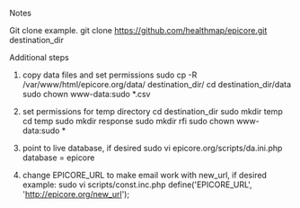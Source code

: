 Notes

Git clone
example. git clone https://github.com/healthmap/epicore.git destination_dir

Additional steps
1. copy data files and set permissions
sudo cp -R /var/www/html/epicore.org/data/ destination_dir/
cd destination_dir/data
sudo chown www-data:sudo *.csv

2. set permissions for temp directory
cd destination_dir
sudo mkdir temp
cd temp
sudo mkdir response
sudo mkdir rfi
sudo chown www-data:sudo *

3. point to live database, if desired
sudo vi epicore.org/scripts/da.ini.php
database = epicore

4. change EPICORE_URL to make email work with new_url, if desired
example:
sudo vi scripts/const.inc.php
define('EPICORE_URL', 'http://epicore.org/new_url');
